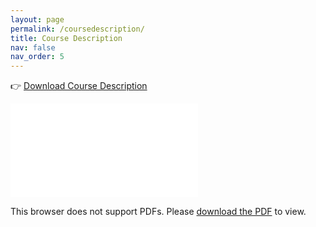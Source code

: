 ```yaml
---
layout: page
permalink: /coursedescription/
title: Course Description
nav: false
nav_order: 5
---
```


👉 [Download Course Description](https://raw.githubusercontent.com/Mohammadimh76/Mohammadimh76.github.io/refs/heads/main/assets/pdf/CourseDescription/CourseDescription_IT_IAUN.pdf)

<object data="/assets/pdf/CourseDescription/CourseDescription_IT_IAUN.pdf" type="application/pdf" width="100%" height="1000px">
    <embed src="/assets/pdf/CourseDescription/CourseDescription_IT_IAUN.pdf">
        <p>This browser does not support PDFs. Please <a href="/assets/pdf/CourseDescription/CourseDescription_IT_IAUN.pdf">download the PDF</a> to view.</p>
    </embed>
</object>
